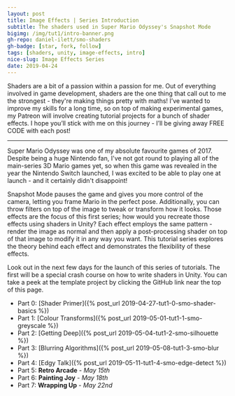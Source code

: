 ```yaml
---
layout: post
title: Image Effects | Series Introduction
subtitle: The shaders used in Super Mario Odyssey's Snapshot Mode
bigimg: /img/tut1/intro-banner.png
gh-repo: daniel-ilett/smo-shaders
gh-badge: [star, fork, follow]
tags: [shaders, unity, image-effects, intro]
nice-slug: Image Effects Series
date: 2019-04-24
---
```


Shaders are a bit of a passion within a passion for me. Out of everything involved in game development, shaders are the one thing that call out to me the strongest - they're making things pretty with maths! I’ve wanted to improve my skills for a long time, so on top of making experimental games, my Patreon will involve creating tutorial projects for a bunch of shader effects. I hope you’ll stick with me on this journey - I’ll be giving away FREE CODE with each post!

<hr/>

Super Mario Odyssey was one of my absolute favourite games of 2017. Despite being a huge Nintendo fan, I've not got round to playing all of the main-series 3D Mario games yet, so when this game was revealed in the year the Nintendo Switch launched, I was excited to be able to play one at launch - and it certainly didn't disappoint!

Snapshot Mode pauses the game and gives you more control of the camera, letting you frame Mario in the perfect pose. Additionally, you can throw filters on top of the image to tweak or transform how it looks. Those effects are the focus of this first series; how would you recreate those effects using shaders in Unity? Each effect employs the same pattern - render the image as normal and then apply a post-processing shader on top of that image to modify it in any way you want. This tutorial series explores the theory behind each effect and demonstrates the flexibility of these effects.

Look out in the next few days for the launch of this series of tutorials. The first will be a special crash course on how to write shaders in Unity. You can take a peek at the template project by clicking the GitHub link near the top of this page.

- Part 0: [Shader Primer]({% post_url 2019-04-27-tut1-0-smo-shader-basics %})
- Part 1: [Colour Transforms]({% post_url 2019-05-01-tut1-1-smo-greyscale %})
- Part 2: [Getting Deep]({% post_url 2019-05-04-tut1-2-smo-silhouette %})
- Part 3: [Blurring Algorithms]({% post_url 2019-05-08-tut1-3-smo-blur %})
- Part 4: [Edgy Talk]({% post_url 2019-05-11-tut1-4-smo-edge-detect %})
- Part 5: **Retro Arcade** - *May 15th*
- Part 6: **Painting Joy** - *May 18th*
- Part 7: **Wrapping Up** - *May 22nd*

